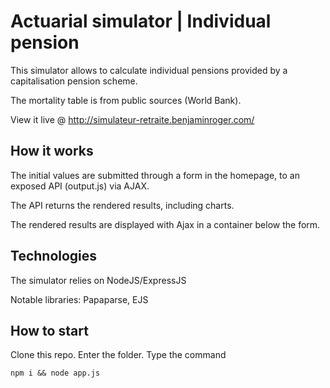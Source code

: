 # Actuarial simulator | Individual pension

This simulator allows to calculate individual pensions provided by a capitalisation pension scheme.

The mortality table is from public sources (World Bank).

View it live @ http://simulateur-retraite.benjaminroger.com/

## How it works
The initial values are submitted through a form in the homepage, to an exposed API (output.js) via AJAX.

The API returns the rendered results, including charts.

The rendered results are displayed with Ajax in a container below the form.

## Technologies
The simulator relies on NodeJS/ExpressJS

Notable libraries: Papaparse, EJS

## How to start
Clone this repo.
Enter the folder.
Type the command 
```code
npm i && node app.js
```
